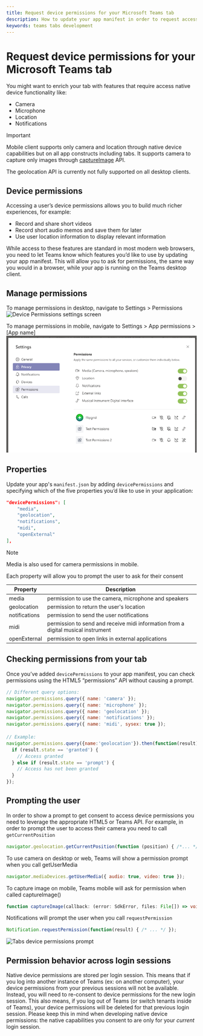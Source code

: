 ```yaml
---
title: Request device permissions for your Microsoft Teams tab
description: How to update your app manifest in order to request access to native features that usually require user consent
keywords: teams tabs development
---
```


# Request device permissions for your Microsoft Teams tab

You might want to enrich your tab with features that require access native device functionality like:

* Camera
* Microphone
* Location
* Notifications

> [!IMPORTANT]
>
> Mobile client supports only camera and location through native device capabilities but on all app constructs including tabs. It supports camera to capture only images through [captureImage](/javascript/api/@microsoft/teams-js/microsoftteams?view=msteams-client-js-latest#captureimage--error--sdkerror--files--file-------void-) API.
>
> The geolocation API is currently not fully supported on all desktop clients.



## Device permissions

Accessing a user’s device permissions allows you to build much richer experiences, for example:

* Record and share short videos
* Record short audio memos and save them for later
* Use user location information to display relevant information

While access to these features are standard in most modern web browsers, you need to let Teams know which features you’d like to use by updating your app manifest. This will allow you to ask for permissions, the same way you would in a browser, while your app is running on the Teams desktop client.

## Manage permissions

To manage permissions in desktop, navigate to Settings > Permissions
![Device Permissions settings screen](~/assets/images/tabs/device-permissions.png)

To manage permissions in mobile, navigate to Settings > App permissions > [App name]
![Device Permissions settings screen](../../assets/images/tabs/device-permissions.png)

## Properties

Update your app's `manifest.json` by adding `devicePermissions` and specifying which of the five properties you’d like to use in your application:

``` json
"devicePermissions": [
    "media",
    "geolocation",
    "notifications",
    "midi",
    "openExternal"
],
```
> [!Note]
>
> Media is also used for camera permissions in mobile.

Each property will allow you to prompt the user to ask for their consent

| Property      | Description   |
| --- | --- |
| media         | permission to use the camera, microphone and speakers |
| geolocation   | permission to return the user's location      |
| notifications | permission to send the user notifications      |
| midi          | permission to send and receive midi information from a digital musical instrument   |
| openExternal  | permission to open links in external applications  |

## Checking permissions from your tab

Once you’ve added `devicePermissions` to your app manifest, you can check permissions using the HTML5 “permissions” API without causing a prompt.

``` Javascript
// Different query options:
navigator.permissions.query({ name: 'camera' });
navigator.permissions.query({ name: 'microphone' });
navigator.permissions.query({ name: 'geolocation' });
navigator.permissions.query({ name: 'notifications' });
navigator.permissions.query({ name: 'midi', sysex: true });

// Example:
navigator.permissions.query({name:'geolocation'}).then(function(result) {
  if (result.state == 'granted') {
    // Access granted
  } else if (result.state == 'prompt') {
    // Access has not been granted
  }
});
```

## Prompting the user

In order to show a prompt to get consent to access device permissions you need to leverage the appropriate HTML5 or Teams API. For example, in order to prompt the user to access their camera you need to call `getCurrentPosition`

```Javascript
navigator.geolocation.getCurrentPosition(function (position) { /*... */ });
```

To use camera on desktop or web, Teams will show a permission prompt when you call getUserMedia

```Javascript
navigator.mediaDevices.getUserMedia({ audio: true, video: true });
```

To capture image on mobile, Teams mobile will ask for permission when called captureImage()

```Typescript
function captureImage(callback: (error: SdkError, files: File[]) => void)
```

Notifications will prompt the user when you call `requestPermission`

```Javascript
Notification.requestPermission(function(result) { /* ... */ });
```

![Tabs device permissions prompt](~/assets/images/tabs/device-permissions-prompt.png)

## Permission behavior across login sessions

Native device permissions are stored per login session. This means that if you log into another instance of Teams (ex: on another computer), your device permissions from your previous sessions will not be available. Instead, you will need to re-consent to device permissions for the new login session. This also means, if you log out of Teams (or switch tenants inside of Teams), your device permissions will be deleted for that previous login session. Please keep this in mind when developing native device permissions: the native capabilities you consent to are only for your _current_ login session.
